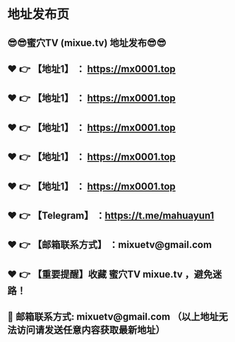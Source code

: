 <h1>地址发布页</h1>
<h2>😎😎蜜穴TV (mixue.tv) 地址发布😎😎 </h2>
<h2>❤️ 👉 【地址1】 ： <a href="https://mx0001.top">https://mx0001.top</a> </h2>
<h2>❤️ 👉 【地址1】 ： <a href="https://mx0001.top">https://mx0001.top</a> </h2>
<h2>❤️ 👉 【地址1】 ： <a href="https://mx0001.top">https://mx0001.top</a> </h2>
<h2>❤️ 👉 【地址1】 ： <a href="https://mx0001.top">https://mx0001.top</a> </h2>
<h2>❤️ 👉 【地址1】 ： <a href="https://mx0001.top">https://mx0001.top</a> </h2>
<h2>❤️ 👉 【Telegram】 ：<a href="https://t.me/mahuayun1">https://t.me/mahuayun1</a> </h2>
<h2>❤️ 👉 【邮箱联系方式】 ：mixuetv@gmail.com </h2>
<h2>❤️ 👉 【重要提醒】收藏 蜜穴TV mixue.tv ，避免迷路！</h2>
<h2>📧 邮箱联系方式: mixuetv@gmail.com （以上地址无法访问请发送任意内容获取最新地址）</h2>
